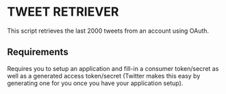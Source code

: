 TWEET RETRIEVER
===============

This script retrieves the last 2000 tweets from an account using OAuth.

Requirements
------------
Requires you to setup an application and fill-in a consumer token/secret as well as a generated access token/secret (Twitter makes this easy by generating one for you once you have your application setup).